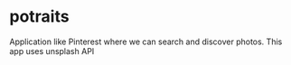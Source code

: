# potraits
Application like Pinterest where we can search and discover photos.
This app uses unsplash API
